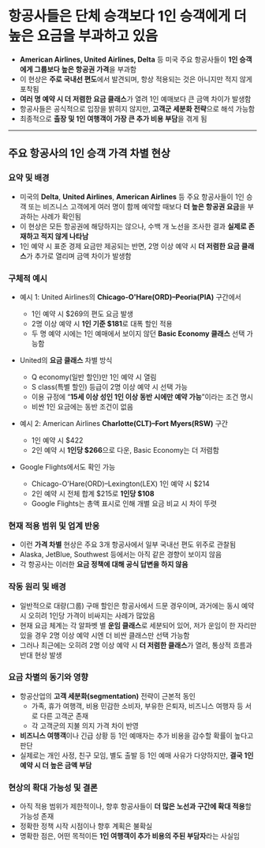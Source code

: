 # 항공사들은 단체 승객보다 1인 승객에게 더 높은 요금을 부과하고 있음


* **American Airlines, United Airlines, Delta** 등 미국 주요 항공사들이 **1인 승객에게 그룹보다 높은 항공권 가격**을 부과함
* 이 현상은 **주로 국내선 편도**에서 발견되며, 항상 적용되는 것은 아니지만 적지 않게 포착됨
* **여러 명 예약 시 더 저렴한 요금 클래스**가 열려 1인 예매보다 큰 금액 차이가 발생함
* 항공사들은 공식적으로 입장을 밝히지 않지만, **고객군 세분화 전략**으로 해석 가능함
* 최종적으로 **출장 및 1인 여행객이 가장 큰 추가 비용 부담**을 겪게 됨

---

주요 항공사의 1인 승객 가격 차별 현상
----------------------

### 요약 및 배경

* 미국의 **Delta**, **United Airlines**, **American Airlines** 등 주요 항공사들이 1인 승객 또는 비즈니스 고객에게 여러 명이 함께 예약할 때보다 **더 높은 항공권 요금**을 부과하는 사례가 확인됨
* 이 현상은 모든 항공권에 해당하지는 않으나, 수백 개 노선을 조사한 결과 **실제로 존재하고 적지 않게 나타남**
* 1인 예약 시 표준 경제 요금만 제공되는 반면, 2명 이상 예약 시 **더 저렴한 요금 클래스**가 추가로 열리며 금액 차이가 발생함

### 구체적 예시

* 예시 1: United Airlines의 **Chicago-O'Hare(ORD)–Peoria(PIA)** 구간에서

  + 1인 예약 시 $269의 편도 요금 발생
  + 2명 이상 예약 시 **1인 기준 $181**로 대폭 할인 적용
  + 두 명 예약 시에는 1인 예매에서 보이지 않던 **Basic Economy 클래스** 선택 가능함
* United의 **요금 클래스** 차별 방식

  + Q economy(일반 할인)만 1인 예약 시 열림
  + S class(특별 할인) 등급이 2명 이상 예약 시 선택 가능
  + 이용 규정에 “**15세 이상 성인 1인 이상 동반 시에만 예약 가능**”이라는 조건 명시
  + 비싼 1인 요금에는 동반 조건이 없음
* 예시 2: American Airlines **Charlotte(CLT)–Fort Myers(RSW)** 구간

  + 1인 예약 시 $422
  + 2인 예약 시 **1인당 $266**으로 다운, Basic Economy는 더 저렴함
* Google Flights에서도 확인 가능

  + Chicago-O'Hare(ORD)–Lexington(LEX) 1인 예약 시 $214
  + 2인 예약 시 전체 합계 $215로 **1인당 $108**
  + Google Flights는 총액 표시로 인해 개별 요금 비교 시 차이 뚜렷

### 현재 적용 범위 및 업계 반응

* 이런 **가격 차별** 현상은 주요 3개 항공사에서 일부 국내선 편도 위주로 관찰됨
* Alaska, JetBlue, Southwest 등에서는 아직 같은 경향이 보이지 않음
* 각 항공사는 이러한 **요금 정책에 대해 공식 답변을 하지 않음**

### 작동 원리 및 배경

* 일반적으로 대량(그룹) 구매 할인은 항공사에서 드문 경우이며, 과거에는 동시 예약 시 오히려 1인당 가격이 비싸지는 사례가 많았음
* 현재 요금 체계는 각 알파벳 별 **운임 클래스**로 세분되어 있어, 저가 운임이 한 자리만 있을 경우 2명 이상 예약 시엔 더 비싼 클래스만 선택 가능함
* 그러나 최근에는 오히려 2명 이상 예약 시 **더 저렴한 클래스**가 열려, 통상적 흐름과 반대 현상 발생

### 요금 차별의 동기와 영향

* 항공산업의 **고객 세분화(segmentation)** 전략이 근본적 동인
  + 가족, 휴가 여행객, 비용 민감한 소비자, 부유한 은퇴자, 비즈니스 여행자 등 서로 다른 고객군 존재
  + 각 고객군의 지불 의지 가격 차이 반영
* **비즈니스 여행객**이나 긴급 상황 등 1인 예매자는 추가 비용을 감수할 확률이 높다고 판단
* 실제로는 개인 사정, 친구 모임, 별도 출발 등 1인 예매 사유가 다양하지만, **결국 1인 예약 시 더 높은 금액 부담**

### 현상의 확대 가능성 및 결론

* 아직 적용 범위가 제한적이나, 향후 항공사들이 **더 많은 노선과 구간에 확대 적용**할 가능성 존재
* 정확한 정책 시작 시점이나 향후 계획은 불확실
* 명확한 점은, 어떤 목적이든 **1인 여행객이 추가 비용의 주된 부담자**라는 사실임
